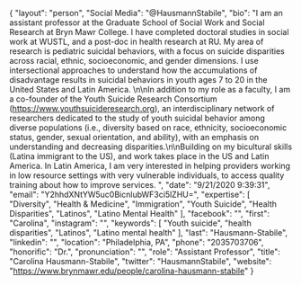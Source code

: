 {
  "layout": "person",
  "Social Media": "@HausmannStabile",
  "bio": "I am an assistant professor at the Graduate School of Social Work and Social Research at Bryn Mawr College. I have completed doctoral studies in social work at WUSTL, and a post-doc in health research at RU. My area of research is pediatric suicidal behaviors, with a focus on suicide disparities across racial, ethnic, socioeconomic, and gender dimensions. I use intersectional approaches to understand how the accumulations of disadvantage results in suicidal behaviors in youth ages 7 to 20 in the United States and Latin America. \n\nIn addition to my role as a faculty, I am a co-founder of the Youth Suicide Research Consortium (https://www.youthsuicideresearch.org), an interdisciplinary network of researchers dedicated to the study of youth suicidal behavior among diverse populations (i.e., diversity based on race, ethnicity, socioeconomic status, gender, sexual orientation, and ability), with an emphasis on understanding and decreasing disparities.\n\nBuilding on my bicultural skills (Latina immigrant to the US), and work takes place in the US and Latin America. In Latin America, I am very interested in helping providers working in low resource settings with very vulnerable individuals, to access quality training about how to improve services.   ",
  "date": "9/21/2020 9:39:31",
  "email": "Y2hhdXNtYW5uc0BicnlubWF3ci5lZHU=",
  "expertise": [
    "Diversity",
    "Health & Medicine",
    "Immigration",
    "Youth Suicide",
    "Health Disparities",
    "Latinos",
    "Latino Mental Health"
  ],
  "facebook": "",
  "first": "Carolina",
  "instagram": "",
  "keywords": [
    "Youth suicide",
    "health disparities",
    "Latinos",
    "Latino mental health"
  ],
  "last": "Hausmann-Stabile",
  "linkedin": "",
  "location": "Philadelphia, PA",
  "phone": "2035703706",
  "honorific": "Dr.",
  "pronunciation": "",
  "role": "Assistant Professor",
  "title": "Carolina Hausmann-Stabile",
  "twitter": "HausmannStabile",
  "website": "https://www.brynmawr.edu/people/carolina-hausmann-stabile"
}
